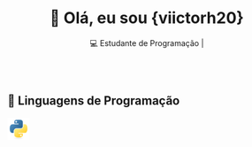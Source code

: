 <h1 align="center">👋 Olá, eu sou {viictorh20}</h1>

<p align="center">
  💻 Estudante de Programação |
</p><br><br>


## 🚀 Linguagens de Programação
<p align="left"> <a href="https://www.python.org" target="_blank" rel="noreferrer"> <img src="https://raw.githubusercontent.com/devicons/devicon/master/icons/python/python-original.svg" alt="python" width="40" height="40"/> </a> </p>


